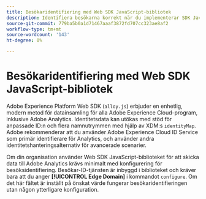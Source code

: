 ```yaml
---
title: Besökaridentifiering med Web SDK JavaScript-bibliotek
description: Identifiera besökarna korrekt när du implementerar SDK JavaScript-biblioteket.
source-git-commit: 779ba5b0a1d71467aaaf3872fd707cc323ae8af2
workflow-type: tm+mt
source-wordcount: '143'
ht-degree: 0%

---
```


# Besökaridentifiering med Web SDK JavaScript-bibliotek

Adobe Experience Platform Web SDK (`alloy.js`) erbjuder en enhetlig, modern metod för datainsamling för alla Adobe Experience Cloud-program, inklusive Adobe Analytics. Identitetsdata kan utökas med stöd för anpassade ID:n och flera namnutrymmen med hjälp av XDM:s `identityMap`. Adobe rekommenderar att du använder Adobe Experience Cloud ID Service som primär identifierare för Analytics, och använder andra identitetshanteringsalternativ för avancerade scenarier.

Om din organisation använder Web SDK JavaScript-biblioteket för att skicka data till Adobe Analytics krävs minimalt med konfigurering för besöksidentifiering. Besökar-ID-tjänsten är inbyggd i biblioteket och kräver bara att du anger **[!UICONTROL Edge Domain]** i kommandot `configure`. Om det här fältet är inställt på önskat värde fungerar besökaridentifieringen utan någon ytterligare konfiguration.
